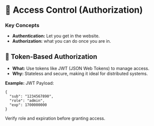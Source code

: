 # 📑 Access Control (Authorization)

### Key Concepts
- **Authentication:** Let you get in the website.
- **Authorization:** what you can do once you are in.

## 📑 **Token-Based Authorization**

- **What:** Use tokens like JWT (JSON Web Tokens) to manage access.
- **Why:** Stateless and secure, making it ideal for distributed systems.

**Example:**
JWT Payload:
```
{
  "sub": "1234567890",
  "role": "admin",
  "exp": 1700000000
}
```
Verify role and expiration before granting access.